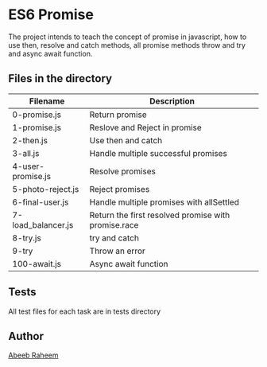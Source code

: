 # ES6 Promise

The project intends to teach the concept of promise in javascript, how to use then, resolve and catch methods, all promise methods throw and try and async await function.

## Files in the directory

| Filename           | Description                                         |
| ------------------ | --------------------------------------------------- |
| 0-promise.js       | Return promise                                      |
| 1-promise.js       | Reslove and Reject in promise                       |
| 2-then.js          | Use then and catch                                  |
| 3-all.js           | Handle multiple successful promises                 |
| 4-user-promise.js  | Resolve promises                                    |
| 5-photo-reject.js  | Reject promises                                     |
| 6-final-user.js    | Handle multiple promises with allSettled            |
| 7-load_balancer.js | Return the first resolved promise with promise.race |
| 8-try.js           | try and catch                                       |
| 9-try              | Throw an error                                      |
| 100-await.js       | Async await function                                |

## Tests

All test files for each task are in tests directory

## Author

[Abeeb Raheem](https://github.com/belovetech/alx-backend-javascript/tree/main/0x01-ES6_promise)

